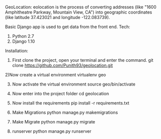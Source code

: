 GeoLocation:
eolocation is the process of converting addresses (like "1600 Amphitheatre Parkway, Mountain View, CA") into geographic coordinates (like latitude 37.423021 and longitude -122.083739).

Basic Django app is used to get data from the front end.
Tech:
1) Python 2.7
2) Django 1.10

Installation:
1) First clone the project, open your terminal and enter the command.
  git clone https://github.com/Punith93/geolocation.git
  
2)Now create a virtual environment
  virtualenv geo
  
3) Now activate the virtual environment
  source geo/bin/activate
  
4) Now enter into the project folder
  cd geolocation
 
5) Now install the requirements
  pip install -r requirements.txt
  
6) Make Migrations
  python manage.py makemigrations
  
7) Make Migrate
  python manage.py migrate
  
8) runserver
  python manage.py runserver
  
